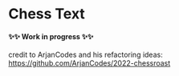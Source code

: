 # Chess Text

#### ✨✨ Work in progress ✨✨ 
credit to ArjanCodes and his refactoring ideas: https://github.com/ArjanCodes/2022-chessroast
